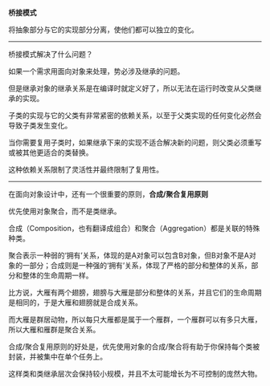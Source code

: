 
**桥接模式**

将抽象部分与它的实现部分分离，使他们都可以独立的变化。

------------------------------

桥接模式解决了什么问题？

如果一个需求用面向对象来处理，势必涉及继承的问题。

但是继承对象的继承关系是在编译时就定义好了，所以无法在运行时改变从父类继承的实现。

子类的实现与它的父类有非常紧密的依赖关系，以至于父类实现的任何变化必然会导致子类发生变化。

当你需要复用子类时，如果继承下来的实现不适合解决新的问题，则父类必须重写或被其他更适合的类替换。

这种依赖关系限制了灵活性并最终限制了复用性。

------------------------------

在面向对象设计中，还有一个很重要的原则，**合成/聚合复用原则**

优先使用对象聚合，而不是类继承。

合成（Composition，也有翻译成组合）和聚合（Aggregation）都是关联的特殊种类。

聚合表示一种弱的‘拥有’关系，体现的是A对象可以包含B对象，但B对象不是A对象的一部分；合成则是一种强的‘拥有’关系，体现了严格的部分和整体的关系，部分和整体的生命周期一样。

比方说，大雁有两个翅膀，翅膀与大雁是部分和整体的关系，并且它们的生命周期是相同的，于是大雁和翅膀就是合成关系。

而大雁是群居动物，所以每只大雁都是属于一个雁群，一个雁群可以有多只大雁，所以大雁和雁群是聚合关系。

合成/聚合复用原则的好处是，优先使用对象的合成/聚合将有助于你保持每个类被封装，并被集中在单个任务上。

这样类和类继承层次会保持较小规模，并且不太可能增长为不可控制的庞然大物。
